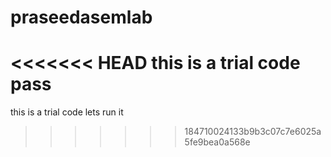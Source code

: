 # praseedasemlab
<<<<<<< HEAD
this is a trial code 
pass 
=======
this is a trial code lets run it
>>>>>>> 184710024133b9b3c07c7e6025a5fe9bea0a568e

